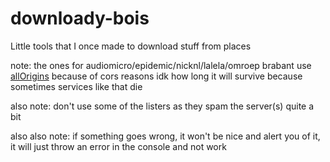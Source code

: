 # downloady-bois
Little tools that I once made to download stuff from places

note: the ones for audiomicro/epidemic/nicknl/lalela/omroep brabant use [allOrigins](http://allorigins.win) because of cors reasons idk how long it will survive because sometimes services like that die

also note: don't use some of the listers as they spam the server(s) quite a bit

also also note: if something goes wrong, it won't be nice and alert you of it, it will just throw an error in the console and not work
